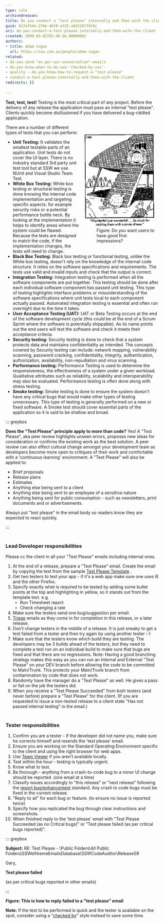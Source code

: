 ```yaml
---
type: rule
archivedreason: 
title: Do you conduct a "test please" internally and then with the client?
guid: 917e754e-270e-46f0-a325-a942297f919c
uri: do-you-conduct-a-test-please-internally-and-then-with-the-client
created: 2009-03-02T02:46:56.0000000Z
authors:
- title: Adam Cogan
  url: https://ssw.com.au/people/adam-cogan
related:
- do-you-send-"as-per-our-conversation"-emails
- do-you-know-when-to-do-use-'checked-by-xxx'-
- quality---do-you-know-how-to-request-a-"test-please"
- conduct-a-test-please-internally-and-then-with-the-client
redirects: []

---
```


**Test, test, test!** Testing is the most critical part of any project. Before the delivery of any release the application must pass an internal "test please". Clients quickly become disillusioned if you have delivered a bug-riddled application.

<!--endintro-->
<dl class="image" style="padding:15px;width:230px;float:right;"><dt> <img alt="Do you want users to have good first impressions?" src="pic16-TestingDoYouWantThemT.gif"> </dt><dd>Figure: Do you want users to have good first impressions? </dd></dl>
There are a number of different types of tests that you can perform:

* **Unit Testing:**     It validates the smallest testable parts of an application. Unit tests do not cover the UI layer. There is no industry standard 3rd party unit test tool but at SSW we use NUnit and Visual Studio Team Test.
* **White Box Testing:**     White box testing or structural testing is done knowing the internal code implementation and targeting specific aspects: for example security risks or a potential performance bottle neck. By looking at the implementation it helps to identify areas where the system could be flawed. Because the tests are designed to match the code, if the implementation changes, the tests will need to change.
* **Black Box Testing:**     Black box testing or functional testing, unlike the White box testing, doesn't rely on the knowledge of the internal code structure. It relies on the software specifications and requirements. The tests use valid and invalid inputs and check that the output is correct.
* **Integration Testing:**     Integration testing is performed when all the software components are put together. This testing should be done after each individual software component has passed unit testing. This type of testing highlights interface problems or misunderstanding of the software specifications where unit tests local to each component actually passed. Automated integration testing is essential and often run overnight due to the time it takes.
* **User Acceptance Testing (UAT):**     UAT or Beta Testing occurs at the end of the software development cycle (this could be at the end of a Scrum Sprint where the software is potentially shippable). As its name points out the end users will test the software and check it meets their acceptance criteria.
* **Security testing:**     Security testing is done to check that a system protects data and maintains confidentiality as intended. The concepts covered by Security testing can include: network mapping, vulnerability scanning, password cracking, confidentiality, integrity, authentication, authorization, availability, non-repudiation and virus scanning.
* **Performance testing:**     Performance Testing is used to determine the responsiveness, the effectiveness of a system under a given workload. Qualitative attributes such as reliability, scalability and interoperability may also be evaluated. Performance testing is often done along with stress testing.
* **Smoke testing:**     Smoke testing is done to ensure the system doesn't have any critical bugs that would make other types of testing unnecessary. This type of testing is generally performed on a new or fixed software. A Smoke test should cover essential parts of the application so it is said to be shallow and broad.



::: greybox

**Does the "Test Please" principle apply to more than code?**
Yes! A "Test Please", aka peer review highlights unseen errors, proposes new ideas for consideration or confirms the existing work as the best solution. A peer review can also effect cultural change amongst your development team as developers become more open to critiques of their work and comfortable with a 'continuous learning' environment. A "Test Please" will also be applied to:
* Brief proposals
* Release plans
* Estimates
* Anything else being sent to a client
* Anything else being sent to an employee of a sensitive nature
* Anything being sent for public consumption - such as newsletters, print documents and or advertisements.


Always put "test please" in the email body so readers know they are expected to react quickly.

:::


###  <br>   Lead Developer responsibilities

Please cc the client in all your "Test Please" emails including internal ones.

1. At the end of a release, prepare a "Test Please" email.  Create the email by copying the text from the sample [Test Please Template](/request-a-test-please) .
2. Get two testers to test your app - if it's a web app make sure one uses IE and the other Firefox.
3. Specify exactly what is required to be tested by adding some bullet points at the top and highlighting in yellow, so it stands out from the template text. e.g.
    * Run Timesheet report
    * Check changing a rate
4. Make sure the testers send one bug/suggestion per email.
5. [Triage](/do-you-send-sprint-forecast-and-sprint-review-retro-emails-to-the-client) emails as they come in for completion in this release, or a later release.
6. Don't change testers in the middle of a release. It is just sneaky to get a test failed from a tester and then try again by using another tester :-)
7. Make sure that the testers know which build they are testing. The developers may be 3 builds ahead of the testers, but they need to complete a test run on an individual build to make sure that bugs are fixed and that there are no regressions.    Note: Having a good branching strategy makes this easy as you can run an Internal and External "Test Please" on your DEV branch before allowing the code to be committed to Main/Trunk. This protects your Main/Trunk branch from contamination by code that does not work.
8. Randomly have the manager do a "Test Please" as well. He gives a pass or fail on the job the testers did.
9. When you receive a "Test Please Succeeded" from both testers (and never before) prepare a "Test Please" for the client. (If you are requested to issue a non-tested release to a client state "Has not passed internal testing" in the email.)


###  <br>   Tester responsibilities

1. Confirm you are a tester - If the developer did not name you, make sure he corrects himself and resends the 'test please' email.
2. Ensure you are working on the Standard Operating Environment specific to the client and using the right browser for web apps.
3. Use [Team Viewer](http://www.ssw.com.au/ssw/Standards/DeveloperGeneral/networkTools.aspx#TeamViewer) if you aren't available locally.
4. Test within the hour - testing is typically urgent.
5. Know what to test.
6. Be thorough - anything from a crash-to-code bug to a minor UI change should be reported .(one email at a time)
7. Classify issues accordingly to "this release" or "next release" following the [report bug/enhancement](http://www.ssw.com.au/ssw/Standards/Support/BugReportOrEnhancement.aspx) standard. Any crash to code bugs must be fixed in the current release.
8. "Reply to all" for each bug or feature. (to ensure no issue is reported twice)
9. Specify how you replicated the bug through clear instructions and screenshots.
10. When finished reply to the 'test please' email with "Test Please Succeeded (as no Critical bugs)" or "Test please failed (as per critical bugs reported)".



::: greybox

**Subject:** RE: Test Please - \\Public Folders\All Public Folders\SSWeXtremeEmailsDatabase\SSWCodeAuditor\Release09

Gary,

**Test please failed**

(as per critical bugs reported in other emails)

:::

 **Figure: This is how to reply failed to a "test please" email** 

**Note:** If the test to be performed is quick and the tester is available on the spot, consider using a "[checked by](/do-you-know-when-to-do-use-checked-by-xxx)" style instead to save some time.
